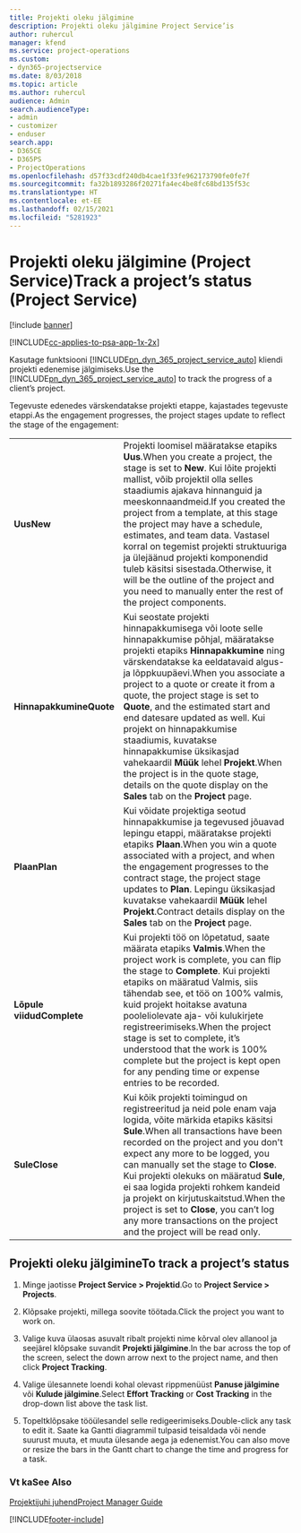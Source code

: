 ```yaml
---
title: Projekti oleku jälgimine
description: Projekti oleku jälgimine Project Service’is
author: ruhercul
manager: kfend
ms.service: project-operations
ms.custom:
- dyn365-projectservice
ms.date: 8/03/2018
ms.topic: article
ms.author: ruhercul
audience: Admin
search.audienceType:
- admin
- customizer
- enduser
search.app:
- D365CE
- D365PS
- ProjectOperations
ms.openlocfilehash: d57f33cdf240db4cae1f33fe962173790fe0fe7f
ms.sourcegitcommit: fa32b1893286f20271fa4ec4be8fc68bd135f53c
ms.translationtype: HT
ms.contentlocale: et-EE
ms.lasthandoff: 02/15/2021
ms.locfileid: "5281923"
---
```

# <a name="track-a-projects-status-project-service"></a><span data-ttu-id="98614-103">Projekti oleku jälgimine (Project Service)</span><span class="sxs-lookup"><span data-stu-id="98614-103">Track a project’s status (Project Service)</span></span>

[!include [banner](../includes/psa-now-project-operations.md)]

[!INCLUDE[cc-applies-to-psa-app-1x-2x](../includes/cc-applies-to-psa-app-1x-2x.md)]

<span data-ttu-id="98614-104">Kasutage funktsiooni [!INCLUDE[pn_dyn_365_project_service_auto](../includes/pn-dyn-365-project-service-auto.md)] kliendi projekti edenemise jälgimiseks.</span><span class="sxs-lookup"><span data-stu-id="98614-104">Use the [!INCLUDE[pn_dyn_365_project_service_auto](../includes/pn-dyn-365-project-service-auto.md)] to track the progress of a client’s project.</span></span>  

<span data-ttu-id="98614-105">Tegevuste edenedes värskendatakse projekti etappe, kajastades tegevuste etappi.</span><span class="sxs-lookup"><span data-stu-id="98614-105">As the engagement progresses, the project stages update to reflect the stage of the engagement:</span></span>  


|              |                                                                                                                                                                                                                                                                                                  |
|--------------|--------------------------------------------------------------------------------------------------------------------------------------------------------------------------------------------------------------------------------------------------------------------------------------------------|
|   <span data-ttu-id="98614-106">**Uus**</span><span class="sxs-lookup"><span data-stu-id="98614-106">**New**</span></span>    | <span data-ttu-id="98614-107">Projekti loomisel määratakse etapiks **Uus**.</span><span class="sxs-lookup"><span data-stu-id="98614-107">When you create a project, the stage is set to **New**.</span></span> <span data-ttu-id="98614-108">Kui lõite projekti mallist, võib projektil olla selles staadiumis ajakava hinnanguid ja meeskonnaandmeid.</span><span class="sxs-lookup"><span data-stu-id="98614-108">If you created the project from a template, at this stage the project may have a schedule, estimates, and team data.</span></span> <span data-ttu-id="98614-109">Vastasel korral on tegemist projekti struktuuriga ja ülejäänud projekti komponendid tuleb käsitsi sisestada.</span><span class="sxs-lookup"><span data-stu-id="98614-109">Otherwise, it will be the outline of the project and you need to manually enter the rest of the project components.</span></span> |
|  <span data-ttu-id="98614-110">**Hinnapakkumine**</span><span class="sxs-lookup"><span data-stu-id="98614-110">**Quote**</span></span>   |      <span data-ttu-id="98614-111">Kui seostate projekti hinnapakkumisega või loote selle hinnapakkumise põhjal, määratakse projekti etapiks **Hinnapakkumine** ning värskendatakse ka eeldatavaid algus- ja lõppkuupäevi.</span><span class="sxs-lookup"><span data-stu-id="98614-111">When you associate a project to a quote or create it from a quote, the project stage is set to **Quote**, and the estimated start and end datesare updated as well.</span></span> <span data-ttu-id="98614-112">Kui projekt on hinnapakkumise staadiumis, kuvatakse hinnapakkumise üksikasjad vahekaardil **Müük** lehel **Projekt**.</span><span class="sxs-lookup"><span data-stu-id="98614-112">When the project is in the quote stage, details on the quote display on the **Sales** tab on the **Project** page.</span></span>      |
|   <span data-ttu-id="98614-113">**Plaan**</span><span class="sxs-lookup"><span data-stu-id="98614-113">**Plan**</span></span>   |                                     <span data-ttu-id="98614-114">Kui võidate projektiga seotud hinnapakkumise ja tegevused jõuavad lepingu etappi, määratakse projekti etapiks **Plaan**.</span><span class="sxs-lookup"><span data-stu-id="98614-114">When you win a quote associated with a project, and when the engagement progresses to the contract stage, the project stage updates to **Plan**.</span></span> <span data-ttu-id="98614-115">Lepingu üksikasjad kuvatakse vahekaardil **Müük** lehel **Projekt**.</span><span class="sxs-lookup"><span data-stu-id="98614-115">Contract details display on the **Sales** tab on the **Project** page.</span></span>                                      |
| <span data-ttu-id="98614-116">**Lõpule viidud**</span><span class="sxs-lookup"><span data-stu-id="98614-116">**Complete**</span></span> |                    <span data-ttu-id="98614-117">Kui projekti töö on lõpetatud, saate määrata etapiks **Valmis**.</span><span class="sxs-lookup"><span data-stu-id="98614-117">When the project work is complete, you can flip the stage to **Complete**.</span></span> <span data-ttu-id="98614-118">Kui projekti etapiks on määratud Valmis, siis tähendab see, et töö on 100% valmis, kuid projekt hoitakse avatuna pooleliolevate aja- või kulukirjete registreerimiseks.</span><span class="sxs-lookup"><span data-stu-id="98614-118">When the project stage is set to complete, it’s understood that the work is 100% complete but the project is kept open for any pending time or expense entries to be recorded.</span></span>                     |
|  <span data-ttu-id="98614-119">**Sule**</span><span class="sxs-lookup"><span data-stu-id="98614-119">**Close**</span></span>   |           <span data-ttu-id="98614-120">Kui kõik projekti toimingud on registreeritud ja neid pole enam vaja logida, võite märkida etapiks käsitsi **Sule**.</span><span class="sxs-lookup"><span data-stu-id="98614-120">When all transactions have been recorded on the project and you don't expect any more to be logged, you can manually set the stage to **Close**.</span></span> <span data-ttu-id="98614-121">Kui projekti olekuks on määratud **Sule**, ei saa logida projekti rohkem kandeid ja projekt on kirjutuskaitstud.</span><span class="sxs-lookup"><span data-stu-id="98614-121">When the project is set to **Close**, you can’t log any more transactions on the project and the project will be read only.</span></span>           |

## <a name="to-track-a-projects-status"></a><span data-ttu-id="98614-122">Projekti oleku jälgimine</span><span class="sxs-lookup"><span data-stu-id="98614-122">To track a project’s status</span></span>  

1.  <span data-ttu-id="98614-123">Minge jaotisse **Project Service > Projektid**.</span><span class="sxs-lookup"><span data-stu-id="98614-123">Go to **Project Service > Projects**.</span></span>  

2.  <span data-ttu-id="98614-124">Klõpsake projekti, millega soovite töötada.</span><span class="sxs-lookup"><span data-stu-id="98614-124">Click the project you want to work on.</span></span>  

3.  <span data-ttu-id="98614-125">Valige kuva ülaosas asuvalt ribalt projekti nime kõrval olev allanool ja seejärel klõpsake suvandit **Projekti jälgimine**.</span><span class="sxs-lookup"><span data-stu-id="98614-125">In the bar across the top of the screen, select the down arrow next to the project name, and then click **Project Tracking**.</span></span>  

4.  <span data-ttu-id="98614-126">Valige ülesannete loendi kohal olevast rippmenüüst **Panuse jälgimine** või **Kulude jälgimine**.</span><span class="sxs-lookup"><span data-stu-id="98614-126">Select **Effort Tracking** or **Cost Tracking** in the drop-down list above the task list.</span></span>  

5.  <span data-ttu-id="98614-127">Topeltklõpsake tööülesandel selle redigeerimiseks.</span><span class="sxs-lookup"><span data-stu-id="98614-127">Double-click any task to edit it.</span></span> <span data-ttu-id="98614-128">Saate ka Gantti diagrammil tulpasid teisaldada või nende suurust muuta, et muuta ülesande aega ja edenemist.</span><span class="sxs-lookup"><span data-stu-id="98614-128">You can also move or resize the bars in the Gantt chart to change the time and progress for a task.</span></span>  

### <a name="see-also"></a><span data-ttu-id="98614-129">Vt ka</span><span class="sxs-lookup"><span data-stu-id="98614-129">See Also</span></span>  
 [<span data-ttu-id="98614-130">Projektijuhi juhend</span><span class="sxs-lookup"><span data-stu-id="98614-130">Project Manager Guide</span></span>](../psa/project-manager-guide.md)


[!INCLUDE[footer-include](../includes/footer-banner.md)]